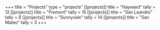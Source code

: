 +++
title = "Projects"
type = "projects"
[[projects]]
title = "Hayward"
tally = 12
[[projects]]
title = "Fremont"
tally = 15
[[projects]]
title = "San Leandro"
tally = 8
[[projects]]
title = "Sunnyvale"
tally = 14
[[projects]]
title = "San Mateo"
tally = 3
+++